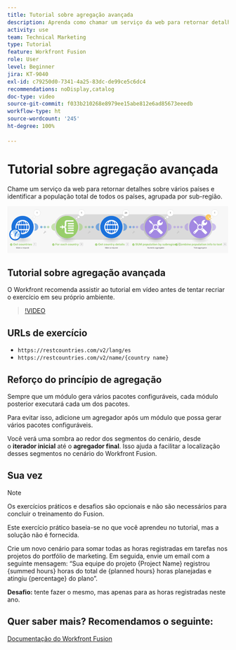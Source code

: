 ```yaml
---
title: Tutorial sobre agregação avançada
description: Aprenda como chamar um serviço da web para retornar detalhes sobre vários países e identificar a população, agrupada por sub-região, sem sair do [!DNL Adobe Workfront Fusion].
activity: use
team: Technical Marketing
type: Tutorial
feature: Workfront Fusion
role: User
level: Beginner
jira: KT-9040
exl-id: c79250d0-7341-4a25-83dc-de99ce5c6dc4
recommendations: noDisplay,catalog
doc-type: video
source-git-commit: f033b210268e8979ee15abe812e6ad85673eeedb
workflow-type: ht
source-wordcount: '245'
ht-degree: 100%

---
```


# Tutorial sobre agregação avançada

Chame um serviço da web para retornar detalhes sobre vários países e identificar a população total de todos os países, agrupada por sub-região.

![Uma imagem do cenário do Fusion](assets/iteration-and-aggregation-3.png)

## Tutorial sobre agregação avançada

O Workfront recomenda assistir ao tutorial em vídeo antes de tentar recriar o exercício em seu próprio ambiente.

>[!VIDEO](https://video.tv.adobe.com/v/335281/?quality=12&learn=on)

## URLs de exercício

* `https://restcountries.com/v2/lang/es`
* `https://restcountries.com/v2/name/{country name}`



## Reforço do princípio de agregação

Sempre que um módulo gera vários pacotes configuráveis, cada módulo posterior executará cada um dos pacotes.

Para evitar isso, adicione um agregador após um módulo que possa gerar vários pacotes configuráveis.

Você verá uma sombra ao redor dos segmentos do cenário, desde o **iterador inicial** até o **agregador final**. Isso ajuda a facilitar a localização desses segmentos no cenário do Workfront Fusion.

## Sua vez

>[!NOTE]
>
>Os exercícios práticos e desafios são opcionais e não são necessários para concluir o treinamento do Fusion.

Este exercício prático baseia-se no que você aprendeu no tutorial, mas a solução não é fornecida.

Crie um novo cenário para somar todas as horas registradas em tarefas nos projetos do portfólio de marketing. Em seguida, envie um email com a seguinte mensagem: “Sua equipe do projeto {Project Name} registrou {summed hours} horas do total de {planned hours} horas planejadas e atingiu {percentage} do plano”.

**Desafio:** tente fazer o mesmo, mas apenas para as horas registradas neste ano.

## Quer saber mais? Recomendamos o seguinte:

[Documentação do Workfront Fusion](https://experienceleague.adobe.com/docs/workfront/using/adobe-workfront-fusion/workfront-fusion-2.html?lang=br)
